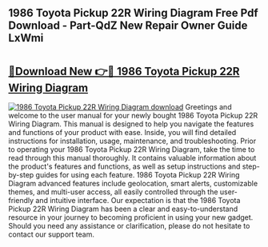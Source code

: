 ## 1986 Toyota Pickup 22R Wiring Diagram Free Pdf Download - Part-QdZ New Repair Owner Guide LxWmi

# <h2><a href="http://dfql3xl.blite.top/?on=1986+Toyota+Pickup+22R+Wiring+Diagram">🔗Download New 👉🔴 1986 Toyota Pickup 22R Wiring Diagram</a></h2>

[![1986 Toyota Pickup 22R Wiring Diagram download](https://i.imgur.com/lujVjoI.png)](http://dfql3xl.blite.top/?on=1986+Toyota+Pickup+22R+Wiring+Diagram)
Greetings and welcome to the user manual for your newly bought 1986 Toyota Pickup 22R Wiring Diagram. This manual is designed to help you navigate the features and functions of your product with ease. Inside, you will find detailed instructions for installation, usage, maintenance, and troubleshooting. Prior to operating your 1986 Toyota Pickup 22R Wiring Diagram, take the time to read through this manual thoroughly. It contains valuable information about the product's features and functions, as well as setup instructions and step-by-step guides for using each feature. 1986 Toyota Pickup 22R Wiring Diagram advanced features include geolocation, smart alerts, customizable themes, and multi-user access, all easily controlled through the user-friendly and intuitive interface. Our expectation is that the 1986 Toyota Pickup 22R Wiring Diagram has been a clear and easy-to-understand resource in your journey to becoming proficient in using your new gadget. Should you need any assistance or clarification, please do not hesitate to contact our support team.
